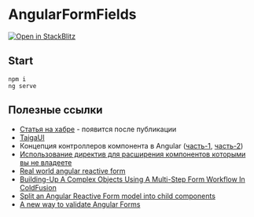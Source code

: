 # AngularFormFields
[![Open in StackBlitz](https://developer.stackblitz.com/img/open_in_stackblitz.svg)](https://stackblitz.com/github/AlexandrBukhtatyy/angular-form-fields/tree/e576ac1698d14e0d4dd1640b3ea7a038be81010f)
## Start
```shell
npm i
ng serve
```
## Полезные ссылки
- [Статья на хабре](-) - появится после публикации
- [TaigaUI](https://taiga-ui.dev/)
- Концепция контроллеров компонента в Angular ([часть-1](https://habr.com/ru/company/tinkoff/blog/546178/), [часть-2](https://habr.com/ru/company/tinkoff/blog/578904/))
- [Использование директив для расширения компонентов которыми вы не владеете](https://timdeschryver.dev/blog/use-angular-directives-to-extend-components-that-you-dont-own)
- [Real world angular reactive form](https://blog.grossman.io/real-world-angular-reactive-forms/)
- [Building-Up A Complex Objects Using A Multi-Step Form Workflow In ColdFusion](https://youtu.be/EI0SiXznUTo)
- [Split an Angular Reactive Form model into child components](https://youtu.be/2DOkiQFB5ic)
- [A new way to validate Angular Forms](https://timdeschryver.dev/blog/a-new-way-to-validate-angular-forms)
